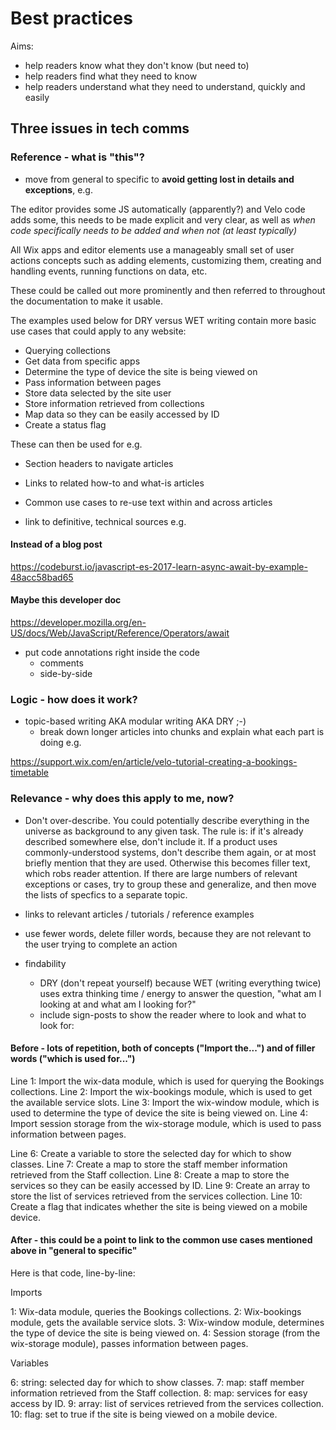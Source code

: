 # Best practices

Aims:

 - help readers know what they don't know (but need to)
 - help readers find what they need to know
 - help readers understand what they need to understand, quickly and easily

## Three issues in tech comms

### Reference - what is "this"?

 - move from general to specific to **avoid getting lost in details and exceptions**, e.g.

The editor provides some JS automatically (apparently?) and Velo code adds some, this needs to be made explicit and very clear, as well as *when code specifically needs to be added and when not (at least typically)*

All Wix apps and editor elements use a manageably small set of user actions concepts such as adding elements, customizing them, creating and handling events, running functions on data, etc.

These could be called out more prominently and then referred to throughout the documentation to make it usable.

 The examples used below for DRY versus WET writing contain more basic use cases that could apply to any website:

 - Querying collections
 - Get data from specific apps
 - Determine the type of device the site is being viewed on
 - Pass information between pages
 - Store data selected by the site user
 - Store information retrieved from collections
 - Map data so they can be easily accessed by ID
 - Create a status flag 

These can then be used for e.g.
 - Section headers to navigate articles
 - Links to related how-to and what-is articles
 - Common use cases to re-use text within and across articles

 - link to definitive, technical sources e.g.

#### Instead of a blog post

https://codeburst.io/javascript-es-2017-learn-async-await-by-example-48acc58bad65

#### Maybe this developer doc

https://developer.mozilla.org/en-US/docs/Web/JavaScript/Reference/Operators/await

 - put code annotations right inside the code
   - comments
   - side-by-side

### Logic - how does it work?

 - topic-based writing AKA modular writing AKA DRY ;-)
   - break down longer articles into chunks and explain what each part is doing e.g.

https://support.wix.com/en/article/velo-tutorial-creating-a-bookings-timetable

### Relevance - why does this apply to me, now?

 - Don't over-describe. You could potentially describe everything in the universe as background to any given task. The rule is: if it's already described somewhere else, don't include it. If a product uses commonly-understood systems, don't describe them again, or at most briefly mention that they are used. Otherwise this becomes filler text, which robs reader attention. If there are large numbers of relevant exceptions or cases, try to group these and generalize, and then move the lists of specfics to a separate topic.

 - links to relevant articles / tutorials / reference examples

 - use fewer words, delete filler words, because they are not relevant to the user trying to complete an action

 - findability
   - DRY (don't repeat yourself) because WET (writing everything twice) uses extra thinking time / energy to answer the question, "what am I looking at and what am I looking for?"
   - include sign-posts to show the reader where to look and what to look for:

#### Before - lots of repetition, both of concepts ("Import the...") and of filler words ("which is used for...")

Line 1: Import the wix-data module, which is used for querying the Bookings collections.
Line 2: Import the wix-bookings module, which is used to get the available service slots.
Line 3: Import the wix-window module, which is used to determine the type of device the site is being viewed on.
Line 4: Import session storage from the wix-storage module, which is used to pass information between pages.

Line 6: Create a variable to store the selected day for which to show classes.
Line 7: Create a map to store the staff member information retrieved from the Staff collection.
Line 8: Create a map to store the services so they can be easily accessed by ID.
Line 9: Create an array to store the list of services retrieved from the services collection.
Line 10: Create a flag that indicates whether the site is being viewed on a mobile device.

#### After - this could be a point to link to the common use cases mentioned above in "general to specific"

Here is that code, line-by-line:

Imports

1: Wix-data module, queries the Bookings collections.
2: Wix-bookings module, gets the available service slots.
3: Wix-window module, determines the type of device the site is being viewed on.
4: Session storage (from the wix-storage module), passes information between pages.

Variables

6: string: selected day for which to show classes.
7: map: staff member information retrieved from the Staff collection.
8: map: services for easy access by ID.
9: array: list of services retrieved from the services collection.
10: flag: set to true if the site is being viewed on a mobile device.
